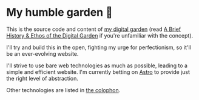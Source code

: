 # My humble garden 🌱

This is the source code and content of
[my digital garden](https://fglt.fr) (read
[A Brief History & Ethos of the Digital Garden](https://maggieappleton.com/garden-history)
if you're unfamiliar with the concept).

I'll try and build this in the open, fighting my urge for
perfectionism, so it'll be an ever-evolving website.

I'll strive to use bare web technologies as much as possible,
leading to a simple and efficient website. I'm currently betting
on [Astro](https://astro.build/) to provide just the right level
of abstraction.

Other technologies are listed in
[the colophon](./src/pages/colophon.md).
